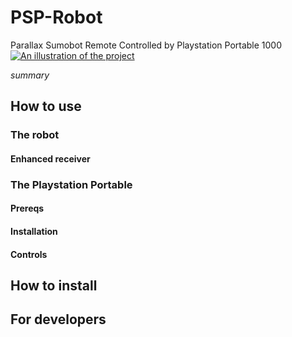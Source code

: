 # PSP-Robot
Parallax Sumobot Remote Controlled by Playstation Portable 1000
[![An illustration of the project]()]()

*summary*

## How to use

### The robot

#### Enhanced receiver

### The Playstation Portable
#### Prereqs
#### Installation
#### Controls

## How to install

## For developers
